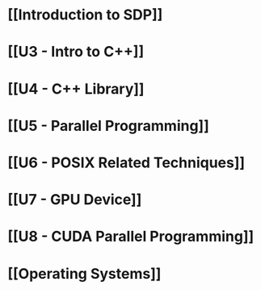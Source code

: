 
# [[Introduction to SDP]]

# [[U3 - Intro to C++]]

# [[U4 - C++ Library]]

# [[U5 - Parallel Programming]]

# [[U6 - POSIX Related Techniques]]

# [[U7 - GPU Device]]

# [[U8 - CUDA Parallel Programming]]






# [[Operating Systems]]

